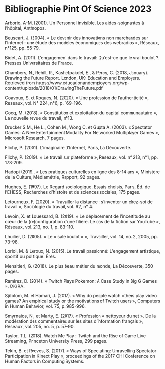 <html>
<body>
<h1>Bibliographie Pint Of Science 2023</h1>
<p>Arborio, A-M. (2001). Un Personnel invisible. Les aides-soignantes à l’hôpital, Anthropos.</p>
<p>Beuscart, J. (2004). « Le devenir des innovations non marchandes sur l’Internet : une étude des modèles économiques des webradios », Réseaux, n°125, pp. 55-79.</p>
<p>Bidet, A. (2011). L’engagement dans le travail: Qu’est-ce que le vrai boulot ?. Presses Universitaires de France.</p>
<p>Chambers, N., Rehill, R., Kashefpakdel, E., & Percy, C. (2018, January). Drawing the Future Report. London, UK: Education and Employers. Retrieved from https://www.educationandemployers.org/wp-content/uploads/2018/01/DrawingTheFuture.pdf</p>
<p>Coavoux, S. et Roques, N. (2020). « Une profession de l’authenticité », Reseaux, vol. N° 224, n°6, p. 169-196.</p>
<p>Cocq, M. (2018). « Constitution et exploitation du capital communautaire », La nouvelle revue du travail, n°13.</p>
<p>Drucker S.M., He L., Cohen M., Wong C. et Gupta A. (2003). « Spectator Games: A New Entertainment Modality For Networked Multiplayer Games », Microsoft Research, 7 pages.</p>
<p>Flichy, P. (2001). L’imaginaire d’Internet, Paris, La Découverte.</p>
<p>Flichy, P. (2019). « Le travail sur plateforme », Reseaux, vol. n° 213, n°1, pp. 173‑209.</p>
<p>Hadopi (2019). « Les pratiques culturelles en ligne des 8-14 ans », Ministère de la Culture, Médiamétrie, Rapport, 92 pages.</p>
<p>Hughes, E. (1997). Le Regard sociologique. Essais choisis, Paris, Éd. de l’EHESS, Recherches d’histoire et de sciences sociales, 175 pages.</p>
<p>Letourneux, F. (2020). « Travailler la distance : s’inventer un chez-soi de travail », Sociologie du travail, vol. 62, n° 4.</p>
<p>Levoin, X. et Louessard, B. (2019). « Le déplacement de l’incertitude au cœur de la (re)configuration d’une filière. Le cas de la fiction sur YouTube », Réseaux, vol. 213, no. 1, p. 83-110.</p>
<p>Lhuilier, D. (2005). « Le « sale boulot » », Travailler, vol. 14, no. 2, 2005, pp. 73-98.</p>
<p>Loriol, M. & Leroux, N. (2015). Le travail passionné: L'engagement artistique, sportif ou politique. Érès.</p>
<p>Mensitieri, G. (2018). Le plus beau métier du monde, La Découverte, 350 pages.</p>
<p>Ramirez, D. (2014). « Twitch Plays Pokemon: A Case Study in Big G Games », DiGRA.</p>
<p>Sjöblom, M. et Hamari, J. (2017). « Why do people watch others play video games? An empirical study on the motivations of Twitch users », Computers in Human Behavior, vol. 75, p. 985-996.</p>
<p>Smyrnaios, N., et Marty, E. (2017). « Profession « nettoyeur du net ». De la modération des commentaires sur les sites d’information français », Réseaux, vol. 205, no. 5, p. 57-90.</p>
<p>Taylor, T.L. (2018). Watch Me Play : Twitch and the Rise of Game Live Streaming, Princeton University Press, 299 pages.</p>
<p>Tekin, B. et Reeves, S. (2017). « Ways of Spectating: Unravelling Spectator Participation in Kinect Play », proceedings of the 2017 CHI Conference on Human Factors in Computing Systems.
</p>
</body>
</html>
